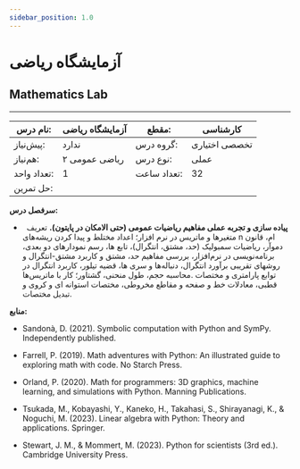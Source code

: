 ```yaml
---
sidebar_position: 1.0
---
```

# آزمایشگاه ریاضی
## Mathematics Lab
_______________________________________________________________________________
| نام درس:    | آزمایشگاه ریاضی | مقطع:       | کارشناسی      |
| ----------- | --------------- | ----------- | ------------- |
| پیش‌نیاز:   | ندارد           | گروه درس:   | تخصصی اختیاری |
| هم‌نیاز:    | ریاضی عمومی ۲   | نوع درس:    | عملی          |
| تعداد واحد: | 1               | تعداد ساعت: | 32            |
| حل تمرین:   |                 |             |               |

**سرفصل درس:**


- `	`**پیاده سازی و تجربه عملی مفاهیم ریاضیات عمومی (حتی الامکان در پایتون).** تعریف متغیرها و ماتریس در نرم افزار؛ اعداد مختلط و پیدا کردن ریشه‌های n ام، قانون دموآر، ریاضیات سمبولیک (حد، مشتق، انتگرال)، تابع ها، رسم نمودارهای دو بعدی، برنامه‌نویسی در نرم‌افزار، بررسی مفاهیم حد، مشتق و کاربرد مشتق-انتگرال و روشهای تقریبی برآورد انتگرال، دنباله‌ها و سری ها، قضیه تیلور، کاربرد انتگرال در محاسبه حجم، طول منحنی، گشتاور؛ کار با ماتریس‌ها.‎ توابع پارامتری و مختصات قطبی، معادلات خط و صفحه و مقاطع مخروطی، مختصات استوانه ای و کروی و تبدیل مختصات.‎ 

**منابع:**


- Sandonà, D. (2021). Symbolic computation with Python and SymPy. Independently published.

- Farrell, P. (2019). Math adventures with Python: An illustrated guide to exploring math with code. No Starch Press.

- Orland, P. (2020). Math for programmers: 3D graphics, machine learning, and simulations with Python. Manning Publications.

- Tsukada, M., Kobayashi, Y., Kaneko, H., Takahasi, S., Shirayanagi, K., & Noguchi, M. (2023). Linear algebra with Python: Theory and applications. Springer.

- Stewart, J. M., & Mommert, M. (2023). Python for scientists (3rd ed.). Cambridge University Press.
